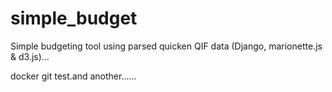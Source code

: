 simple_budget
=============

Simple budgeting tool using parsed quicken QIF data (Django, marionette.js &amp; d3.js)...

docker git test.and another......
